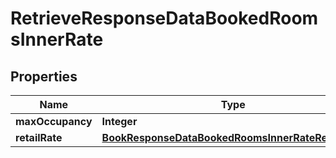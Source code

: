 

# RetrieveResponseDataBookedRoomsInnerRate


## Properties

| Name | Type | Description | Notes |
|------------ | ------------- | ------------- | -------------|
|**maxOccupancy** | **Integer** |  |  [optional] |
|**retailRate** | [**BookResponseDataBookedRoomsInnerRateRetailRate**](BookResponseDataBookedRoomsInnerRateRetailRate.md) |  |  [optional] |



